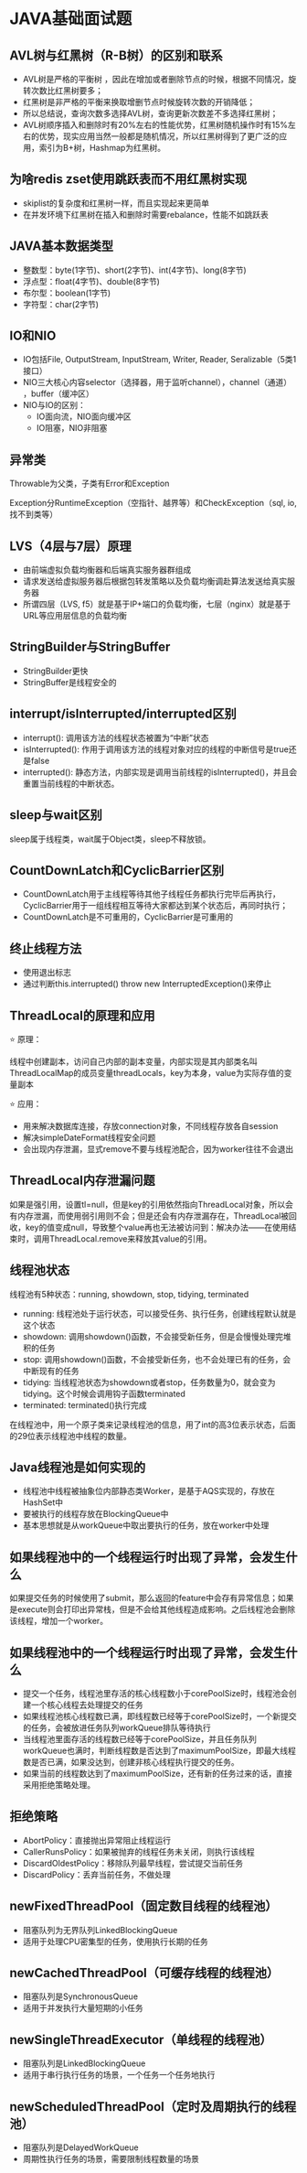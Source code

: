 # JAVA基础面试题

## AVL树与红黑树（R-B树）的区别和联系

* AVL树是严格的平衡树 ，因此在增加或者删除节点的时候，根据不同情况，旋转次数比红黑树要多；
* 红黑树是非严格的平衡来换取增删节点时候旋转次数的开销降低；
* 所以总结说，查询次数多选择AVL树，查询更新次数差不多选择红黑树；
* AVL树顺序插入和删除时有20%左右的性能优势，红黑树随机操作时有15%左右的优势，现实应用当然一般都是随机情况，所以红黑树得到了更广泛的应用，索引为B+树，Hashmap为红黑树。

## 为啥redis zset使用跳跃表而不用红黑树实现

* skiplist的复杂度和红黑树一样，而且实现起来更简单
* 在并发环境下红黑树在插入和删除时需要rebalance，性能不如跳跃表

## JAVA基本数据类型

* 整数型：byte\(1字节\)、short\(2字节\)、int\(4字节\)、long\(8字节\)
* 浮点型：float\(4字节\)、double\(8字节\)
* 布尔型：boolean\(1字节\)
* 字符型：char\(2字节\)

## IO和NIO

* IO包括File, OutputStream, InputStream, Writer, Reader, Seralizable（5类1接口）
* NIO三大核心内容selector（选择器，用于监听channel），channel（通道） ，buffer（缓冲区）
* NIO与IO的区别：
  * IO面向流，NIO面向缓冲区
  * IO阻塞，NIO非阻塞

## **异常类**

Throwable为父类，子类有Error和Exception

Exception分RuntimeException（空指针、越界等）和CheckException（sql, io, 找不到类等）

## **LVS（4层与7层）原理**

* 由前端虚拟负载均衡器和后端真实服务器群组成
* 请求发送给虚拟服务器后根据包转发策略以及负载均衡调赴算法发送给真实服务器
* 所谓四层（LVS, f5）就是基于IP+端口的负载均衡，七层（nginx）就是基于URL等应用层信息的负载均衡

## **StringBuilder与StringBuffer**

* StringBuilder更快
* StringBuffer是线程安全的

## **interrupt/isInterrupted/interrupted区别**

* interrupt\(\): 调用该方法的线程状态被置为“中断”状态
* isInterrupted\(\): 作用于调用该方法的线程对象对应的线程的中断信号是true还是false
* interrupted\(\): 静态方法，内部实现是调用当前线程的isInterrupted\(\)，并且会重置当前线程的中断状态。

## **sleep与wait区别**

sleep属于线程类，wait属于Object类，sleep不释放锁。

## **CountDownLatch和CyclicBarrier区别**

* CountDownLatch用于主线程等待其他子线程任务都执行完毕后再执行，CyclicBarrier用于一组线程相互等待大家都达到某个状态后，再同时执行；
* CountDownLatch是不可重用的，CyclicBarrier是可重用的

## **终止线程方法**

* 使用退出标志
* 通过判断this.interrupted\(\) throw new InterruptedException\(\)来停止

## **ThreadLocal的原理和应用**

⭐ 原理：

线程中创建副本，访问自己内部的副本变量，内部实现是其内部类名叫ThreadLocalMap的成员变量threadLocals，key为本身，value为实际存值的变量副本

⭐ 应用：

* 用来解决数据库连接，存放connection对象，不同线程存放各自session
* 解决simpleDateFormat线程安全问题
* 会出现内存泄漏，显式remove不要与线程池配合，因为worker往往不会退出

## **ThreadLocal内存泄漏问题**

如果是强引用，设置tl=null，但是key的引用依然指向ThreadLocal对象，所以会有内存泄漏，而使用弱引用则不会；但是还会有内存泄漏存在，ThreadLocal被回收，key的值变成null，导致整个value再也无法被访问到：解决办法——在使用结束时，调用ThreadLocal.remove来释放其value的引用。

## **线程池状态**

线程池有5种状态：running, showdown, stop, tidying, terminated

* running: 线程池处于运行状态，可以接受任务、执行任务，创建线程默认就是这个状态
* showdown: 调用showdown\(\)函数，不会接受新任务，但是会慢慢处理完堆积的任务
* stop: 调用showdown\(\)函数，不会接受新任务，也不会处理已有的任务，会中断现有的任务
* tidying: 当线程池状态为showdown或者stop，任务数量为0，就会变为tidying。这个时候会调用钩子函数terminated
* terminated: terminated\(\)执行完成

在线程池中，用一个原子类来记录线程池的信息，用了int的高3位表示状态，后面的29位表示线程池中线程的数量。

## **Java线程池是如何实现的**

* 线程池中线程被抽象位内部静态类Worker，是基于AQS实现的，存放在HashSet中
* 要被执行的线程存放在BlockingQueue中
* 基本思想就是从workQueue中取出要执行的任务，放在worker中处理

## **如果线程池中的一个线程运行时出现了异常，会发生什么**

如果提交任务的时候使用了submit，那么返回的feature中会存有异常信息；如果是execute则会打印出异常栈，但是不会给其他线程造成影响。之后线程池会删除该线程，增加一个worker。

## **如果线程池中的一个线程运行时出现了异常，会发生什么**

* 提交一个任务，线程池里存活的核心线程数小于corePoolSize时，线程池会创建一个核心线程去处理提交的任务
* 如果线程池核心线程数已满，即线程数已经等于corePoolSize时，一个新提交的任务，会被放进任务队列workQueue排队等待执行
* 当线程池里面存活的线程数已经等于corePoolSize，并且任务队列workQueue也满时，判断线程数是否达到了maximumPoolSize，即最大线程数是否已满，如果没达到，创建非核心线程执行提交的任务。
* 如果当前的线程数达到了maximumPoolSize，还有新的任务过来的话，直接采用拒绝策略处理。

## **拒绝策略**

* AbortPolicy：直接抛出异常阻止线程运行
* CallerRunsPolicy：如果被抛弃的线程任务未关闭，则执行该线程
* DiscardOldestPolicy：移除队列最早线程，尝试提交当前任务
* DiscardPolicy：丢弃当前任务，不做处理

## **newFixedThreadPool（固定数目线程的线程池）**

* 阻塞队列为无界队列LinkedBlockingQueue
* 适用于处理CPU密集型的任务，使用执行长期的任务

## **newCachedThreadPool（可缓存线程的线程池）**

* 阻塞队列是SynchronousQueue
* 适用于并发执行大量短期的小任务

## **newSingleThreadExecutor（单线程的线程池）**

* 阻塞队列是LinkedBlockingQueue
* 适用于串行执行任务的场景，一个任务一个任务地执行

## **newScheduledThreadPool（定时及周期执行的线程池）**

* 阻塞队列是DelayedWorkQueue
* 周期性执行任务的场景，需要限制线程数量的场景

